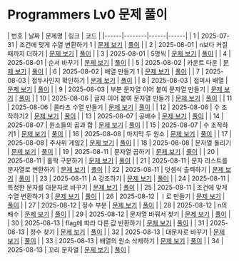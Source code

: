 # Programmers Lv0 문제 풀이

| 번호 | 날짜 | 문제명 | 링크 | 코드 |
|------|--------|------|------|
| 1 | 2025-07-31 | 조건에 맞게 수열 변환하기 1 | [문제 보기](https://school.programmers.co.kr/learn/courses/30/lessons/181882) | [풀이](./250731_181882.py) |
| 2 | 2025-08-01 | n보다 커질 때까지 더하기 | [문제 보기](https://school.programmers.co.kr/learn/courses/30/lessons/181884) | [풀이](./250801_181884.py) |
| 3 | 2025-08-01 | 5명씩 | [문제 보기](https://school.programmers.co.kr/learn/courses/30/lessons/181886) | [풀이](./250801_181886.py) |
| 4 | 2025-08-01 | 순서 바꾸기 | [문제 보기](https://school.programmers.co.kr/learn/courses/30/lessons/181891) | [풀이](./250801_181891.py) |
| 5 | 2025-08-02 | 카운트 다운 | [문제 보기](https://school.programmers.co.kr/learn/courses/30/lessons/181899) | [풀이](./250802_181899.py) |
| 6 | 2025-08-02 | 배열 만들기 1 | [문제 보기](https://school.programmers.co.kr/learn/courses/30/lessons/181901) | [풀이](./250802_181901.py) |
| 7 | 2025-08-03 | 접두사인지 확인하기 | [문제 보기](https://school.programmers.co.kr/learn/courses/30/lessons/181906) | [풀이](./250803_181906.py) |
| 8 | 2025-08-03 | 접미사 배열 | [문제 보기](https://school.programmers.co.kr/learn/courses/30/lessons/181909) | [풀이](./250803_181909.py) |
| 9 | 2025-08-03 | 부분 문자열 이어 붙여 문자열 만들기 | [문제 보기](https://school.programmers.co.kr/learn/courses/30/lessons/181911) | [풀이](./250803_181911.py) |
| 10 | 2025-08-06 | 글자 이어 붙여 문자열 만들기 | [문제 보기](https://school.programmers.co.kr/learn/courses/30/lessons/181915) | [풀이](./250806_181915.py) |
| 11 | 2025-08-06 | 콜라츠 수열 만들기 | [문제 보기](https://school.programmers.co.kr/learn/courses/30/lessons/181919) | [풀이](./250806_181919.py) |
| 12 | 2025-08-06 | 수 조작하기2 | [문제 보기](https://school.programmers.co.kr/learn/courses/30/lessons/181925) | [풀이](./250806_181925.py) |
| 13 | 2025-08-07 | 공배수 | [문제 보기](https://school.programmers.co.kr/learn/courses/30/lessons/181936) | [풀이](./250807_181936.py) |
| 14 | 2025-08-07 | 원소들의 곱과 합 | [문제 보기](https://school.programmers.co.kr/learn/courses/30/lessons/181929) | [풀이](./250807_181929.py) |
| 15 | 2025-08-07 | 수 조작하기1 | [문제 보기](https://school.programmers.co.kr/learn/courses/30/lessons/181926) | [풀이](./250807_181926.py) |
| 16 | 2025-08-08 | 마지막 두 원소 | [문제 보기](https://school.programmers.co.kr/learn/courses/30/lessons/181927) | [풀이](./250808_181927.py) |
| 17 | 2025-08-08 | 주사위 게임2 | [문제 보기](https://school.programmers.co.kr/learn/courses/30/lessons/181930) | [풀이](./250808_181930.py) |
| 18 | 2025-08-08 | 문자열 돌리기 | [문제 보기](https://school.programmers.co.kr/learn/courses/30/lessons/181945) | [풀이](./250808_181945.py) |
| 19 | 2025-08-11 | 문자열 곱하기 | [문제 보기](https://school.programmers.co.kr/learn/courses/30/lessons/181940) | [풀이](./250811_181940.py) |
| 20 | 2025-08-11 | 홀짝 구분하기 | [문제 보기](https://school.programmers.co.kr/learn/courses/30/lessons/181944) | [풀이](./250811_181944.py) |
| 21 | 2025-08-11 | 문자 리스트를 문자열로 변환하기 | [문제 보기](https://school.programmers.co.kr/learn/courses/30/lessons/181941) | [풀이](./250811_181941.py) |
| 22 | 2025-08-11 | 덧셈식 출력하기 | [문제 보기](https://school.programmers.co.kr/learn/courses/30/lessons/181947) | [풀이](./250811_181947.py) |
| 23 | 2025-08-11 | A 강조하기 | [문제 보기](https://school.programmers.co.kr/learn/courses/30/lessons/181874) | [풀이](./250811_181874.py) |
| 24 | 2025-08-11 | 특정한 문자를 대문자로 바꾸기 | [문제 보기](https://school.programmers.co.kr/learn/courses/30/lessons/181873) | [풀이](./250811_181873.py) |
| 25 | 2025-08-11 | 조건에 맞게 수열 변환하기 3 | [문제 보기](https://school.programmers.co.kr/learn/courses/30/lessons/181835) | [풀이](./250811_181835.py) |
| 26 | 2025-08-12 | ㅣ로 만들기 | [문제 보기](https://school.programmers.co.kr/learn/courses/30/lessons/181834) | [풀이](./250812_181834.py) |
| 27 | 2025-08-12 | 정수 부분 | [문제 보기](https://school.programmers.co.kr/learn/courses/30/lessons/181850) | [풀이](./250812_181850.py) |
| 28 | 2025-08-12 | n의 배수 | [문제 보기](https://school.programmers.co.kr/learn/courses/30/lessons/181937) | [풀이](./250812_181937.py) |
| 29 | 2025-08-12 | 문자열 바꿔서 찾기 | [문제 보기](https://school.programmers.co.kr/learn/courses/30/lessons/181864) | [풀이](./250812_181864.py) |
| 30 | 2025-08-13 | flag에 따라 다른 값 반환하기 | [문제 보기](https://school.programmers.co.kr/learn/courses/30/lessons/181933) | [풀이](./250813_181933.py) |
| 31 | 2025-08-13 | 정수 찾기 | [문제 보기](https://school.programmers.co.kr/learn/courses/30/lessons/181840) | [풀이](./250813_181840.py) |
| 32 | 2025-08-13 | 대문자로 바꾸기 | [문제 보기](https://school.programmers.co.kr/learn/courses/30/lessons/181877) | [풀이](./250813_181877.py) |
| 33 | 2025-08-13 | 배열의 원소 삭제하기 | [문제 보기](https://school.programmers.co.kr/learn/courses/30/lessons/181844) | [풀이](./250813_181844.py) |
| 34 | 2025-08-13 | 꼬리 문자열 | [문제 보기](https://school.programmers.co.kr/learn/courses/30/lessons/181841) | [풀이](./250813_181841.py) |
